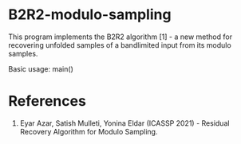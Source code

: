 # B2R2-modulo-sampling
This program implements the B2R2 algorithm [1] - a new method for recovering unfolded samples of a bandlimited input from its modulo samples. 

Basic usage: main()

# References
1. Eyar Azar, Satish Mulleti, Yonina Eldar (ICASSP 2021) - Residual Recovery Algorithm for Modulo Sampling.

